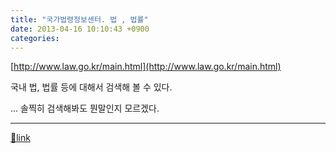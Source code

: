 ```yaml
---
title: "국가법령정보센터. 법 , 법률"
date: 2013-04-16 10:10:43 +0900
categories: 
---
```

  

[http://www.law.go.kr/main.html](http://www.law.go.kr/main.html)  


국내 법, 법률 등에 대해서 검색해 볼 수 있다.

  


... 솔찍히 검색해봐도 뭔말인지 모르겠다.



  ***
[🔗link](http://www.mins01.com/mh/tech/read/823)